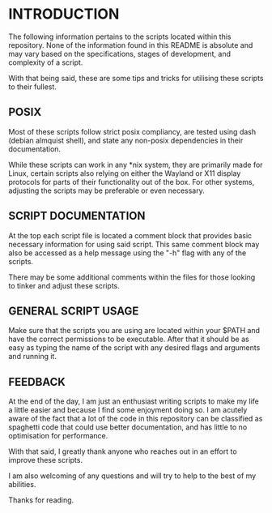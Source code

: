 # INTRODUCTION
The following information pertains to the scripts located within this repository. 
None of the information found in this README is absolute and may vary based on the specifications, 
stages of development, and complexity of a script.

With that being said, these are some tips and tricks for utilising these scripts to their fullest.

## POSIX
Most of these scripts follow strict posix compliancy, are tested using dash (debian almquist shell),
and state any non-posix dependencies in their documentation.

While these scripts can work in any \*nix system, they are primarily made for Linux, certain scripts also
relying on either the Wayland or X11 display protocols for parts of their functionality out of the box.
For other systems, adjusting the scripts may be preferable or even necessary.

## SCRIPT DOCUMENTATION
At the top each script file is located a comment block that provides basic necessary information for using said script.
This same comment block may also be accessed as a help message using the "-h" flag with any of the scripts.

There may be some additional comments within the files for those looking to tinker and adjust these scripts.

## GENERAL SCRIPT USAGE
Make sure that the scripts you are using are located within your $PATH and have the correct permissions to be executable. 
After that it should be as easy as typing the name of the script with any desired flags and arguments and running it.

## FEEDBACK
At the end of the day, I am just an enthusiast writing scripts to make my life a little easier and because
I find some enjoyment doing so. I am acutely aware of the fact that a lot of the code in this repository can be classified as
spaghetti code that could use better documentation, and has little to no optimisation for performance. 

With that said, I greatly thank anyone who reaches out in an effort to improve these scripts.

I am also welcoming of any questions and will try to help to the best of my abilities.

Thanks for reading.
